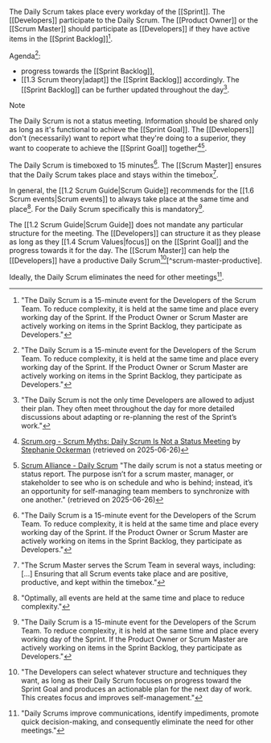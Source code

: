 
The Daily Scrum takes place every workday of the [[Sprint]]. The [[Developers]] participate to the Daily Scrum. The [[Product Owner]] or the [[Scrum Master]] should participate as [[Developers]] if they have active items in the [[Sprint Backlog]][^daily-scrum-15min].

Agenda[^daily-scrum-15min]:
- progress towards the [[Sprint Backlog]],
- [[1.3 Scrum theory|adapt]] the [[Sprint Backlog]] accordingly.
The [[Sprint Backlog]] can be further updated throughout the day[^daily-not-only-time].

[^daily-scrum-15min]: "The Daily Scrum is a 15-minute event for the Developers of the Scrum Team. To reduce complexity, it is held at the same time and place every working day of the Sprint. If the Product Owner or Scrum Master are actively working on items in the Sprint Backlog, they participate as Developers."[^scrum-guide-2020]

[^purpose-of-daily]: "The purpose of the Daily Scrum is to inspect progress toward the Sprint Goal and adapt the Sprint Backlog as necessary, adjusting the upcoming planned work."[^scrum-guide-2020]

[^daily-not-only-time]: "The Daily Scrum is not the only time Developers are allowed to adjust their plan. They often meet throughout the day for more detailed discussions about adapting or re-planning the rest of the Sprint’s work."[^scrum-guide-2020]

> [!note]
>The Daily Scrum is not a status meeting. Information should be shared only as long as it's functional to achieve the [[Sprint Goal]]. The [[Developers]] don't (necessarily) want to report what they're doing to a superior, they want to cooperate to achieve the [[Sprint Goal]] together[^daily-not-status1][^daily-not-status2].

[^daily-not-status1]: [Scrum.org - Scrum Myths: Daily Scrum Is Not a Status Meeting](https://www.scrum.org/resources/blog/scrum-myths-daily-scrum-not-status-meeting) by [Stephanie Ockerman](https://www.scrum.org/stephanie-ockerman) (retrieved on 2025-06-26)
[^daily-not-status2]: [Scrum Alliance - Daily Scrum](https://resources.scrumalliance.org/Article/the-daily-scrum) "The daily scrum is not a status meeting or status report. The purpose isn’t for a scrum master, manager, or stakeholder to see who is on schedule and who is behind; instead, it’s an opportunity for self-managing team members to synchronize with one another." (retrieved on 2025-06-26)

The Daily Scrum is timeboxed to 15 minutes[^daily-scrum-15min]. The [[Scrum Master]] ensures that the Daily Scrum takes place and stays within the timebox[^scrum-master-events].

[^scrum-master-events]:"The Scrum Master serves the Scrum Team in several ways, including: \[...\] Ensuring that all Scrum events take place and are positive, productive, and kept within the timebox."[^scrum-guide-2020]

In general, the [[1.2 Scrum Guide|Scrum Guide]] recommends for the [[1.6 Scrum events|Scrum events]] to always take place at the same time and place[^optimally-all-events]. For the Daily Scrum specifically this is mandatory[^daily-scrum-15min].

[^optimally-all-events]: "Optimally, all events are held at the same time and place to reduce complexity."[^scrum-guide-2020]

The [[1.2 Scrum Guide|Scrum Guide]] does not mandate any particular structure for the meeting. The [[Developers]] can structure it as they please as long as they [[1.4 Scrum Values|focus]] on the [[Sprint Goal]] and the progress towards it for the day. The [[Scrum Master]] can help the [[Developers]] have a productive Daily Scrum[^devs-can-select-structure][^scrum-master-productive].

[^devs-can-select-structure]:"The Developers can select whatever structure and techniques they want, as long as their Daily Scrum focuses on progress toward the Sprint Goal and produces an actionable plan for the next day of work. This creates focus and improves self-management."[^scrum-guide-2020]

Ideally, the Daily Scrum eliminates the need for other meetings[^dailys-improve].

[^dailys-improve]: "Daily Scrums improve communications, identify impediments, promote quick decision-making, and consequently eliminate the need for other meetings."[^scrum-guide-2020]



[^scrum-guide-2020]: [[1.2 Scrum Guide|Scrum Guide (2020)]]
